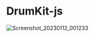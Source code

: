 # DrumKit-js
![Screenshot_20230112_001233](https://user-images.githubusercontent.com/78216048/211891279-e7d062ad-3320-470b-9606-0b49b420c59c.png)
